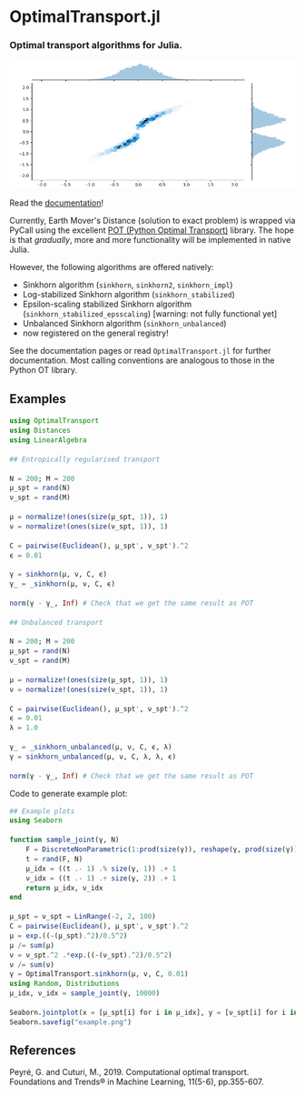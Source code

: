 # OptimalTransport.jl
### Optimal transport algorithms for Julia.

![example histogram](example.png)

Read the [documentation](http://zsteve.phatcode.net/OptimalTransportDocs/)!

Currently, Earth Mover's Distance (solution to exact problem) is wrapped via PyCall using the excellent [POT (Python Optimal Transport)](https://github.com/PythonOT/POT) library. The hope is that _gradually_, more and more functionality will be implemented in native Julia.

However, the following algorithms are offered natively:

* Sinkhorn algorithm (`sinkhorn`, `sinkhorn2`, `sinkhorn_impl`)
* Log-stabilized Sinkhorn algorithm (`sinkhorn_stabilized`)
* Epsilon-scaling stabilized Sinkhorn algorithm (`sinkhorn_stabilized_epsscaling`) [warning: not fully functional yet]
* Unbalanced Sinkhorn algorithm (`sinkhorn_unbalanced`)
* now registered on the general registry!

See the documentation pages or read `OptimalTransport.jl` for further documentation. Most calling conventions are analogous to those in the Python OT library.

## Examples

```julia
using OptimalTransport
using Distances
using LinearAlgebra

## Entropically regularised transport

N = 200; M = 200
μ_spt = rand(N)
ν_spt = rand(M)

μ = normalize!(ones(size(μ_spt, 1)), 1)
ν = normalize!(ones(size(ν_spt, 1)), 1)

C = pairwise(Euclidean(), μ_spt', ν_spt').^2
ϵ = 0.01

γ = sinkhorn(μ, ν, C, ϵ)
γ_ = _sinkhorn(μ, ν, C, ϵ)

norm(γ - γ_, Inf) # Check that we get the same result as POT

## Unbalanced transport

N = 200; M = 200
μ_spt = rand(N)
ν_spt = rand(M)

μ = normalize!(ones(size(μ_spt, 1)), 1)
ν = normalize!(ones(size(ν_spt, 1)), 1)

C = pairwise(Euclidean(), μ_spt', ν_spt').^2
ϵ = 0.01
λ = 1.0

γ_ = _sinkhorn_unbalanced(μ, ν, C, ϵ, λ)
γ = sinkhorn_unbalanced(μ, ν, C, λ, λ, ϵ)

norm(γ - γ_, Inf) # Check that we get the same result as POT
```

Code to generate example plot:
```julia
## Example plots 
using Seaborn

function sample_joint(γ, N)
    F = DiscreteNonParametric(1:prod(size(γ)), reshape(γ, prod(size(γ))))
    t = rand(F, N)
    μ_idx = ((t .- 1) .% size(γ, 1)) .+ 1
    ν_idx = ((t .- 1) .÷ size(γ, 2)) .+ 1
    return μ_idx, ν_idx
end

μ_spt = ν_spt = LinRange(-2, 2, 100)
C = pairwise(Euclidean(), μ_spt', ν_spt').^2
μ = exp.((-(μ_spt).^2)/0.5^2)
μ /= sum(μ)
ν = ν_spt.^2 .*exp.((-(ν_spt).^2)/0.5^2)
ν /= sum(ν)
γ = OptimalTransport.sinkhorn(μ, ν, C, 0.01)
using Random, Distributions
μ_idx, ν_idx = sample_joint(γ, 10000)

Seaborn.jointplot(x = [μ_spt[i] for i in μ_idx], y = [ν_spt[i] for i in ν_idx], kind = "hex", marginal_kws = Dict("bins" => μ_spt))
Seaborn.savefig("example.png")
```

## References

Peyré, G. and Cuturi, M., 2019. Computational optimal transport. Foundations and Trends® in Machine Learning, 11(5-6), pp.355-607.

